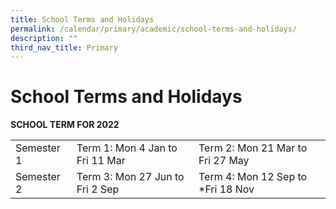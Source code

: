 ```yaml
---
title: School Terms and Holidays
permalink: /calendar/primary/academic/school-terms-and-holidays/
description: ""
third_nav_title: Primary
---
```

# **School Terms and Holidays**

**SCHOOL TERM FOR 2022**


|  	|  	|  	|
|---	|---	|---	|
| Semester 1 	| Term 1: Mon 4 Jan to Fri 11 Mar 	| Term 2: Mon 21 Mar to Fri 27 May 	|
| Semester 2 	| Term 3: Mon 27 Jun to Fri 2 Sep 	| Term 4: Mon 12 Sep to *Fri 18 Nov 	|